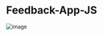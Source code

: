 # Feedback-App-JS

![image](https://github.com/mubasharazad12/Feedback-App-JS/assets/77304272/7cd82fbd-9680-4eae-a80b-dbacf45f1ac5)
